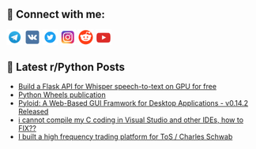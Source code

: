 ## 🔎 Connect with me:
[<img src="https://github.com/bullbesh/bullbesh/blob/main/images/Telegram.png" width="32" height="32" />](https://t.me/bullbesh)
[<img src="https://github.com/bullbesh/bullbesh/blob/main/images/VK.png" width="32" height="32" />](https://vk.com/bullbesh)
[<img src="https://github.com/bullbesh/bullbesh/blob/main/images/Twitter.png" width="32" height="32" />](https://twitter.com/bullbesh1)
[<img src="https://github.com/bullbesh/bullbesh/blob/main/images/Instagram.png" width="32" height="32" />](https://www.instagram.com/bullbesh)
[<img src="https://github.com/bullbesh/bullbesh/blob/main/images/Reddit.png" width="32" height="32" />](https://www.reddit.com/user/bullbesh)
[<img src="https://github.com/bullbesh/bullbesh/blob/main/images/YouTube.png" width="32" height="32" />](https://www.youtube.com/channel/UCtfjRs6uzgq5mfm8S06WTcg)

## 📕 Latest r/Python Posts
<!-- BLOG-POST-LIST:START -->
- [Build a Flask API for Whisper speech-to-text on GPU for free](https://www.reddit.com/r/Python/comments/1g9m5u6/build_a_flask_api_for_whisper_speechtotext_on_gpu/)
- [Python Wheels publication](https://www.reddit.com/r/Python/comments/1g9loun/python_wheels_publication/)
- [Pyloid: A Web-Based GUI Framwork for Desktop Applications - v0.14.2 Released](https://www.reddit.com/r/Python/comments/1g9hwas/pyloid_a_webbased_gui_framwork_for_desktop/)
- [i cannot compile my C coding in Visual Studio and other IDEs, how to FIX??](https://www.reddit.com/r/Python/comments/1g9el39/i_cannot_compile_my_c_coding_in_visual_studio_and/)
- [I built a high frequency trading platform for ToS / Charles Schwab](https://www.reddit.com/r/Python/comments/1g99obv/i_built_a_high_frequency_trading_platform_for_tos/)
<!-- BLOG-POST-LIST:END -->

